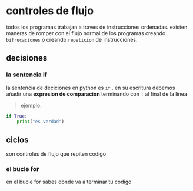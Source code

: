 # controles de flujo
todos los programas trabajan a traves de instrucciones ordenadas.
existen maneras de romper con el flujo normal de los programas creando `bifrucaciones` o creando `repeticion` de instrucciones.
## decisiones
### la sentencia if
la sentencia de deciciones en python es `if` . en su escritura debemos añadir una **expresion de comparacion** terminando con `:` al final de la linea
> ejemplo:

```python
if True:
    print("es verdad")
```
## ciclos
son controles de flujo que repiten codigo
### el bucle for
en el bucle for sabes donde va a terminar tu codigo
